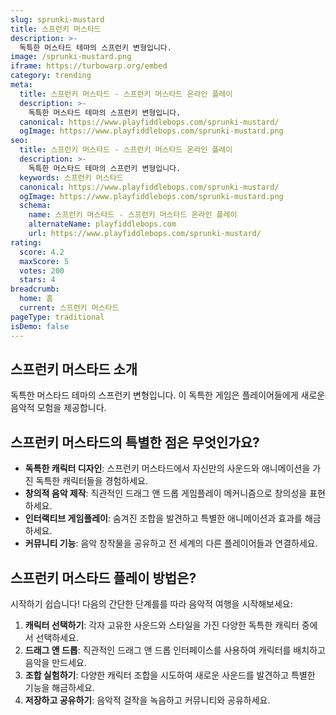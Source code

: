 ```yaml
---
slug: sprunki-mustard
title: 스프런키 머스타드
description: >-
  독특한 머스타드 테마의 스프런키 변형입니다.
image: /sprunki-mustard.png
iframe: https://turbowarp.org/embed
category: trending
meta:
  title: 스프런키 머스타드 - 스프런키 머스타드 온라인 플레이
  description: >-
    독특한 머스타드 테마의 스프런키 변형입니다.
  canonical: https://www.playfiddlebops.com/sprunki-mustard/
  ogImage: https://www.playfiddlebops.com/sprunki-mustard.png
seo:
  title: 스프런키 머스타드 - 스프런키 머스타드 온라인 플레이
  description: >-
    독특한 머스타드 테마의 스프런키 변형입니다.
  keywords: 스프런키 머스타드
  canonical: https://www.playfiddlebops.com/sprunki-mustard/
  ogImage: https://www.playfiddlebops.com/sprunki-mustard.png
  schema:
    name: 스프런키 머스타드 - 스프런키 머스타드 온라인 플레이
    alternateName: playfiddlebops.com
    url: https://www.playfiddlebops.com/sprunki-mustard/
rating:
  score: 4.2
  maxScore: 5
  votes: 200
  stars: 4
breadcrumb:
  home: 홈
  current: 스프런키 머스타드
pageType: traditional
isDemo: false
---
```


## 스프런키 머스타드 소개

독특한 머스타드 테마의 스프런키 변형입니다. 이 독특한 게임은 플레이어들에게 새로운 음악적 모험을 제공합니다.

## 스프런키 머스타드의 특별한 점은 무엇인가요?

- **독특한 캐릭터 디자인**: 스프런키 머스타드에서 자신만의 사운드와 애니메이션을 가진 독특한 캐릭터들을 경험하세요.
- **창의적 음악 제작**: 직관적인 드래그 앤 드롭 게임플레이 메커니즘으로 창의성을 표현하세요.
- **인터랙티브 게임플레이**: 숨겨진 조합을 발견하고 특별한 애니메이션과 효과를 해금하세요.
- **커뮤니티 기능**: 음악 창작물을 공유하고 전 세계의 다른 플레이어들과 연결하세요.

## 스프런키 머스타드 플레이 방법은?

시작하기 쉽습니다\! 다음의 간단한 단계를를 따라 음악적 여행을 시작해보세요:

1. **캐릭터 선택하기**: 각자 고유한 사운드와 스타일을 가진 다양한 독특한 캐릭터 중에서 선택하세요.
1. **드래그 앤 드롭**: 직관적인 드래그 앤 드롭 인터페이스를 사용하여 캐릭터를 배치하고 음악을 만드세요.
1. **조합 실험하기**: 다양한 캐릭터 조합을 시도하여 새로운 사운드를 발견하고 특별한 기능을 해금하세요.
1. **저장하고 공유하기**: 음악적 걸작을 녹음하고 커뮤니티와 공유하세요.
